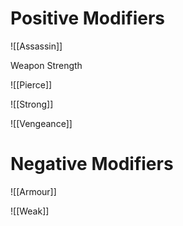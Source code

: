 # Positive Modifiers

![[Assassin]]

Weapon Strength

![[Pierce]]

![[Strong]]

![[Vengeance]]
# Negative Modifiers

![[Armour]]

![[Weak]]